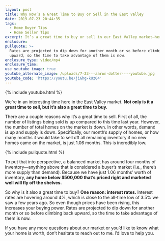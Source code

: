 ```yaml
---
layout: post
title: Why Now’s a Great Time to Buy or Sell in the East Valley
date: 2019-07-23 20:44:35
tags:
  - Home Buyer Tips
  - Home Seller Tips
excerpt: It’s a great time to buy or sell in our East Valley market—here’s why.
enclosure:
pullquote: >-
  Rates are projected to dip down for another month or so before climbing back
  upward, so the time to take advantage of them is now.
enclosure_type: video/mp4
enclosure_time:
use_youtube_image: true
youtube_alternate_image: /uploads/7-23---aaron-dotter----youtube.jpg
youtube_code: 'https://youtu.be/jiGhg-kUz04'
---
```


{% include youtube.html %}

We’re in an interesting time here in the East Valley market. **Not only is it a great time to sell, but it’s also a great time to buy.&nbsp;**

There are a couple reasons why it’s a great time to sell. First of all, the number of listings being sold is up compared to this time last year. However, the number of total homes on the market is down. In other words, demand is up and supply is down. Specifically, our month’s supply of homes, or how many months it would take to sell off all remaining inventory if no new homes came on the market, is just 1.06 months. This is incredibly low.&nbsp;

{% include pullquote.html %}

To put that into perspective, a balanced market has around four months of inventory—anything above that is considered a buyer’s market (i.e., there’s more supply than demand). Because we have just 1.06 months’ worth of inventory, **any home below $500,000 that’s priced right and marketed well will fly off the shelves.&nbsp;**

So why is it also a great time to buy? **One reason: interest rates.** Interest rates are hovering around 4%, which is close to the all-time low of 3.5% we saw a few years ago. So even though prices have been rising, this increases your buying power. Rates are projected to dip down for another month or so before climbing back upward, so the time to take advantage of them is now.&nbsp;

If you have any more questions about our market or you’d like to know what your home is worth, don’t hesitate to reach out to me. I’d love to help you.&nbsp;